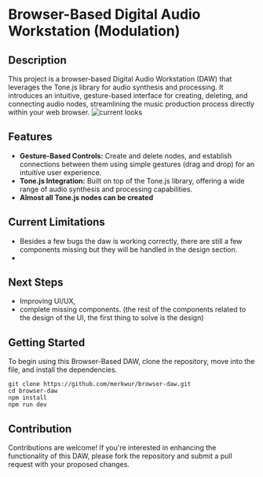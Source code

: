 # Browser-Based Digital Audio Workstation (Modulation)

## Description
This project is a browser-based Digital Audio Workstation (DAW) that leverages the Tone.js library for audio synthesis and processing. It introduces an intuitive, gesture-based interface for creating, deleting, and connecting audio nodes, streamlining the music production process directly within your web browser.
![current looks](./public/presentation.png")
## Features
- **Gesture-Based Controls:** Create and delete nodes, and establish connections between them using simple gestures (drag and drop) for an intuitive user experience.
- **Tone.js Integration:** Built on top of the Tone.js library, offering a wide range of audio synthesis and processing capabilities.
- **Almost all Tone.js nodes can be created**

## Current Limitations
- Besides a few bugs the daw is working correctly, there are still a few components missing but they will be handled in the design section.
- 
## Next Steps
- Improving UI/UX,
- complete missing components. (the rest of the components related to the design of the UI, the first thing to solve is the design)

## Getting Started
To begin using this Browser-Based DAW, clone the repository, move into the file, and install the dependencies. 

```
git clone https://github.com/merkwur/browser-daw.git
cd browser-daw
npm install
npm run dev
```

## Contribution
Contributions are welcome! If you're interested in enhancing the functionality of this DAW, please fork the repository and submit a pull request with your proposed changes.